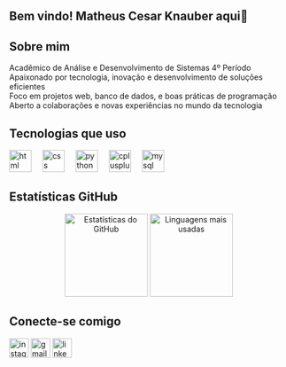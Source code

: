## Bem vindo! Matheus Cesar Knauber aqui👋

###

<h2 align="left">Sobre mim</h2>

<p align="left">
   Acadêmico de Análise e Desenvolvimento de Sistemas 4º Período <br>
   Apaixonado por tecnologia, inovação e desenvolvimento de soluções eficientes <br>
   Foco em projetos web, banco de dados, e boas práticas de programação <br>
   Aberto a colaborações e novas experiências no mundo da tecnologia
</p>

###

<h2 align="left">Tecnologias que uso</h2>

<div align="left">
  <img src="https://cdn.jsdelivr.net/gh/devicons/devicon/icons/html5/html5-original.svg" height="40" alt="html logo" />
  <img width="12" />
  <img src="https://cdn.jsdelivr.net/gh/devicons/devicon/icons/css3/css3-original.svg" height="40" alt="css logo" />
  <img width="12" />
  <img src="https://cdn.jsdelivr.net/gh/devicons/devicon/icons/python/python-original.svg" height="40" alt="python logo" />
  <img width="12" />
  <img src="https://cdn.jsdelivr.net/gh/devicons/devicon/icons/cplusplus/cplusplus-original.svg" height="40" alt="cplusplus logo" />
  <img width="12" />
  <img src="https://cdn.jsdelivr.net/gh/devicons/devicon/icons/mysql/mysql-original.svg" height="40" alt="mysql logo" />
</div>

###

<h2 align="left">Estatísticas GitHub</h2>

<div align="center">
  <img src="https://github-readme-stats.vercel.app/api?username=MatheusK-Work&hide_title=false&hide_rank=false&show_icons=true&include_all_commits=true&count_private=true&disable_animations=false&theme=gruvbox&locale=pt-br&hide_border=false" height="150" alt="Estatísticas do GitHub" />
  <img src="https://github-readme-stats.vercel.app/api/top-langs?username=MatheusK-Work&locale=pt-br&hide_title=false&layout=compact&card_width=320&langs_count=5&theme=gruvbox&hide_border=false" height="150" alt="Linguagens mais usadas" />
</div>

###

<h2 align="left">Conecte-se comigo</h2>

<div align="left">
  <img src="https://img.shields.io/static/v1?message=Instagram&logo=instagram&label=&color=E4405F&logoColor=white&labelColor=&style=for-the-badge" height="35" alt="instagram logo" />
  <img src="https://img.shields.io/static/v1?message=Gmail&logo=gmail&label=&color=D14836&logoColor=white&labelColor=&style=for-the-badge" height="35" alt="gmail logo" />
  <img src="https://img.shields.io/static/v1?message=LinkedIn&logo=linkedin&label=&color=0077B5&logoColor=white&labelColor=&style=for-the-badge" height="35" alt="linkedin logo" />
</div>

###

